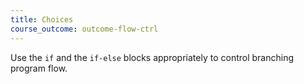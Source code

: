 ```yaml
---
title: Choices
course_outcome: outcome-flow-ctrl
---
```


Use the `if` and the `if-else` blocks appropriately to control branching program flow.

